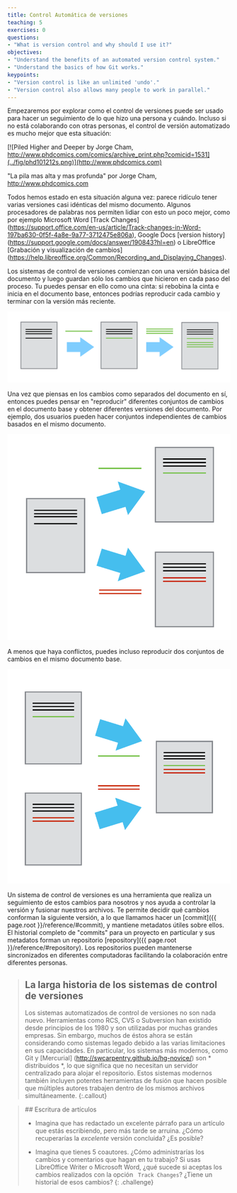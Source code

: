 ```yaml
---
title: Control Automática de versiones
teaching: 5
exercises: 0
questions:
- "What is version control and why should I use it?"
objectives:
- "Understand the benefits of an automated version control system."
- "Understand the basics of how Git works."
keypoints:
- "Version control is like an unlimited 'undo'."
- "Version control also allows many people to work in parallel."
---
```


Empezaremos por explorar como el control de versiones puede ser usado
para hacer un seguimiento de lo que hizo una persona y cuándo.
Incluso si no está colaborando con otras personas, 
el control de versión automatizado es mucho mejor que esta situación:

[![Piled Higher and Deeper by Jorge Cham, http://www.phdcomics.com/comics/archive_print.php?comicid=1531](../fig/phd101212s.png)](http://www.phdcomics.com)

"La pila mas alta y mas profunda" por Jorge Cham, http://www.phdcomics.com

Todos hemos estado en esta situación alguna vez: parece ridículo tener 
varias versiones casi idénticas del mismo documento. Algunos procesadores de palabras 
nos permiten lidiar con esto un poco mejor, como por ejemplo Microsoft
Word [Track Changes] (https://support.office.com/en-us/article/Track-changes-in-Word-197ba630-0f5f-4a8e-9a77-3712475e806a), Google Docs [version
history] (https://support.google.com/docs/answer/190843?hl=en) o LibreOffice [Grabación y visualización de cambios] (https://help.libreoffice.org/Common/Recording_and_Displaying_Changes).

Los sistemas de control de versiones comienzan con una versión básica del documento y 
luego guardan sólo los cambios que hicieron en cada paso del proceso. Tu puedes 
pensar en ello como una cinta: si rebobina la cinta e inicia en el documento 
base, entonces podrías reproducir cada cambio y terminar con
la versión más reciente.

![Changes Are Saved Sequentially](../fig/play-changes.svg)

Una vez que piensas en los cambios como separados del documento en sí, entonces puedes pensar en "reproducir" diferentes conjuntos de cambios en el documento base y obtener diferentes versiones del documento. Por ejemplo, dos usuarios pueden hacer conjuntos independientes de cambios basados en el mismo documento.

![Different Versions Can be Saved](../fig/versions.svg)

A menos que haya conflictos, puedes incluso reproducir dos conjuntos de cambios en el mismo documento base.

![Multiple Versions Can be Merged](../fig/merge.svg)

Un sistema de control de versiones es una herramienta que realiza un seguimiento de estos cambios para nosotros y
nos ayuda a controlar la versión y fusionar nuestros archivos. Te permite
decidir qué cambios conforman la siguiente versión, a lo que llamamos hacer un
[commit]({{ page.root }}/reference/#commit), y mantiene metadatos útiles sobre ellos. El
historial completo de "commits" para un proyecto en particular y sus metadatos forman un
repositorio [repository]({{ page.root }}/reference/#repository). Los repositorios pueden mantenerse sincronizados
en diferentes computadoras facilitando la colaboración entre diferentes personas.

> ## La larga historia de los sistemas de control de versiones 
>
> Los sistemas automatizados de control de versiones no son nada nuevo.
> Herramientas como RCS, CVS o Subversion han existido desde principios de los 1980  y son utilizadas por muchas grandes empresas.
> Sin embargo, muchos de éstos ahora se están considerando como sistemas legado debido a las varias limitaciones en sus capacidades.
> En particular, los sistemas más modernos, como Git y [Mercurial] (http://swcarpentry.github.io/hg-novice/) 
> son * distribuidos *, lo que significa que no necesitan un servidor centralizado para alojar el repositorio. 
> Estos sistemas modernos también incluyen potentes herramientas de fusión que hacen posible que múltiples autores trabajen dentro de 
> los mismos archivos simultáneamente. {:.callout}

>## Escritura de artículos 
>
> * Imagina que has redactado un excelente párrafo para un artículo que estás escribiendo, pero más tarde se arruina. ¿Cómo recuperarías 
> la *excelente* versión concluida? ¿Es posible?
>
> * Imagina que tienes 5 coautores. ¿Cómo administrarías los cambios y comentarios que hagan en tu trabajo? 
> Si usas LibreOffice Writer o Microsoft Word, ¿qué sucede si aceptas los cambios realizados con la opción 
> ` Track Changes`? ¿Tiene un historial de esos cambios? 
{: .challenge}
